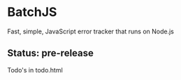 BatchJS
=================
Fast, simple, JavaScript error tracker that runs on Node.js



Status: pre-release
----
Todo's in todo.html